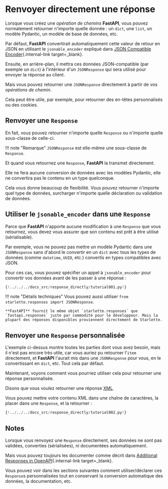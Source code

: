 # Renvoyer directement une réponse

Lorsque vous créez une *opération de chemins* **FastAPI**, vous pouvez normalement retourner n'importe quelle donnée : un `dict`, une `list`, un modèle Pydantic, un modèle de base de données, etc.

Par défaut, **FastAPI** convertirait automatiquement cette valeur de retour en JSON en utilisant le `jsonable_encoder` expliqué dans [JSON Compatible Encoder](../tutorial/encoder.md){.internal-link target=_blank}.

Ensuite, en arrière-plan, il mettra ces données JSON-compatible (par exemple un `dict`) à l'intérieur d'un `JSONResponse` qui sera utilisé pour envoyer la réponse au client.

Mais vous pouvez retourner une `JSONResponse` directement à partir de vos *opérations de chemin*.

Cela peut être utile, par exemple, pour retourner des en-têtes personnalisés ou des cookies.

## Renvoyer une `Response`

En fait, vous pouvez retourner n'importe quelle `Response` ou n'importe quelle sous-classe de celle-ci.

!!! note "Remarque"
    `JSONResponse` est elle-même une sous-classe de `Response`.

Et quand vous retournez une `Response`, **FastAPI** la transmet directement.

Elle ne fera aucune conversion de données avec les modèles Pydantic, elle ne convertira pas le contenu en un type quelconque.

Cela vous donne beaucoup de flexibilité. Vous pouvez retourner n'importe quel type de données, surcharger n'importe quelle déclaration ou validation de données.

## Utiliser le `jsonable_encoder` dans une `Response`

Parce que **FastAPI** n'apporte aucune modification à une `Response` que vous retournez, vous devez vous assurer que son contenu est prêt à être utilisé (sérialisable).

Par exemple, vous ne pouvez pas mettre un modèle Pydantic dans une `JSONResponse` sans d'abord le convertir en un `dict` avec tous les types de données (comme `datetime`, `UUID`, etc.) convertis en types compatibles avec JSON.

Pour ces cas, vous pouvez spécifier un appel à `jsonable_encoder` pour convertir vos données avant de les passer à une réponse :

```Python hl_lines="6-7  21-22"
{!../../../docs_src/response_directly/tutorial001.py!}
```

!!! note "Détails techniques"
    Vous pouvez aussi utiliser `from starlette.responses import JSONResponse`.

    **FastAPI** fournit le même objet `starlette.responses` que `fastapi.responses` juste par commodité pour le développeur. Mais la plupart des réponses disponibles proviennent directement de Starlette.

## Renvoyer une `Response` personnalisée

L'exemple ci-dessus montre toutes les parties dont vous avez besoin, mais il n'est pas encore très utile, car vous auriez pu retourner l'`item` directement, et **FastAPI** l'aurait mis dans une `JSONResponse` pour vous, en le convertissant en `dict`, etc. Tout cela par défaut.

Maintenant, voyons comment vous pourriez utiliser cela pour retourner une réponse personnalisée.

Disons que vous voulez retourner une réponse <a href="https://en.wikipedia.org/wiki/XML" class="external-link" target="_blank">XML</a>.

Vous pouvez mettre votre contenu XML dans une chaîne de caractères, la placer dans une `Response`, et la retourner :

```Python hl_lines="1  18"
{!../../../docs_src/response_directly/tutorial002.py!}
```

## Notes

Lorsque vous renvoyez une `Response` directement, ses données ne sont pas validées, converties (sérialisées), ni documentées automatiquement.

Mais vous pouvez toujours les documenter comme décrit dans [Additional Responses in OpenAPI](additional-responses.md){.internal-link target=_blank}.

Vous pouvez voir dans les sections suivantes comment utiliser/déclarer ces `Response`s personnalisées tout en conservant la conversion automatique des données, la documentation, etc.
